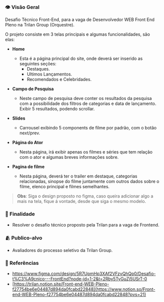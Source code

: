 ### 👁️ Visão Geral

Desafio Técnico Front-End, para a vaga de Desenvolvedor WEB Front End Pleno na Trilan Group (Orquestre).

O projeto consiste em 3 telas principais e algumas funcionalidades, são elas:

-  **Home**

   -  Esta é a página principal do site, onde deverá ser inserido as seguintes seções:
      -  Destaques.
      -  Ultimos Lançamentos.
      -  Recomendados e Celebridades.

-  **Campo de Pesquisa**

   -  Neste campo de pesquisa deve conter os resultados da pesquisa com a possibilidade dos filtros de categorias e data de lançamento. Exibir 5 resultados, podendo scrollar.

-  **Slides**

   -  Carrousel exibindo 5 components de filme por padrão, com o botão next/prev.

-  **Página do Ator**
   -  Nesta página, irá exibir apenas os filmes e séries que tem relação com o ator e algumas breves informações sobre.
-  **Pagina de filme**
   -  Nesta página, deverá ter o trailer em destaque, categorias relacionadas, sinopse do filme juntamente com outros dados sobre o filme, elenco principal e filmes semelhantes.

> **Obs**: Siga o design proposto no figma, caso queira adicionar algo a mais na tela, fique á vontade, desde que siga o mesmo modelo.

### 🎯 Finalidade

-  Resolver o desafio técnico proposto pela Trilan para a vaga de Frontend.

### 🫂 Publico-alvo

-  Avaliadores do processo seletivo da Trilan Group.

### 🪪 Referências

-  https://www.figma.com/design/5R7UpmHp3XAf2VFzyQhQp0/Desafio-t%C3%A9cnico---FrontEnd?node-id=1-2&t=2Rby5TyGuZj5USrT-0
-  [https://trilan.notion.site/Front-end-WEB-Pleno-f27754be6e04487d894da0fcabd22848](https://www.notion.so/Front-end-WEB-Pleno-f27754be6e04487d894da0fcabd22848?pvs=21)
